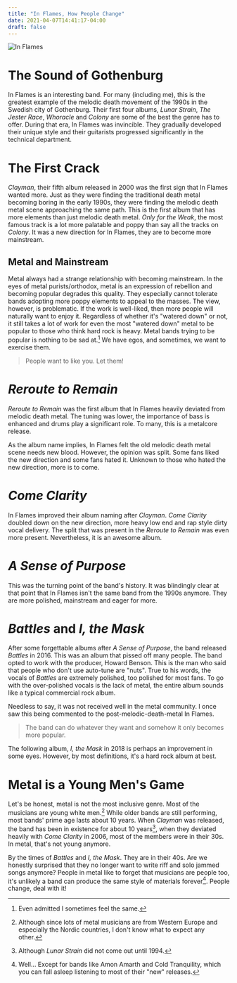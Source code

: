 ```yaml
---
title: "In Flames, How People Change"
date: 2021-04-07T14:41:17-04:00
draft: false
---
```


![In Flames](https://upload.wikimedia.org/wikipedia/commons/0/06/In_Flames_-_2017153171434_2017-06-02_Rock_am_Ring_-_Sven_-_1D_X_II_-_1069_-_AK8I7011.jpg)
# The Sound of Gothenburg
In Flames is an interesting band. For many (including me), this is the greatest example of the melodic death
movement of the 1990s in the Swedish city of Gothenburg. Their first four albums, *Lunar Strain*, *The Jester Race*,
*Whoracle* and *Colony* are some of the best the genre has to offer. During that era, In Flames was invincible. They
gradually developed their unique style and their guitarists progressed significantly in the technical department.

# The First Crack
*Clayman*, their fifth album released in 2000 was the first sign that In Flames wanted more. Just as they were finding
the traditional death metal becoming boring in the early 1990s, they were finding the melodic death metal scene approaching the same path. This is the first album that has more elements than just melodic death metal. *Only for the
Weak*, the most famous track is a lot more palatable and poppy than say all the tracks on *Colony*. It was a new direction for In Flames, they are to become more mainstream.

## Metal and Mainstream
Metal always had a strange relationship with becoming mainstream. In the eyes of metal purists/orthodox, metal is an
expression of rebellion and becoming popular degrades this quality. They especially cannot tolerate bands adopting more poppy
elements to appeal to the masses. The view, however, is problematic. If the work is well-liked, then more people will
naturally want to enjoy it. Regardless of whether it's "watered down" or not, it still takes a lot of work for even the
most "watered down" metal to be popular to those who think hard rock is heavy. Metal bands trying to be
popular is nothing to be sad at.[^1] We have egos, and sometimes, we want to exercise them.

> People want to like you. Let them!

# *Reroute to Remain*
*Reroute to Remain* was the first album that In Flames heavily deviated from melodic death metal. The tuning was lower,
the importance of bass is enhanced and drums play a significant role. To many, this is a metalcore release.

As the album name implies, In Flames felt the old melodic death metal scene needs new blood. However, the opinion was split.
Some fans liked the new direction and some fans hated it. Unknown to those who hated the new direction, more is to come.

# *Come Clarity*
In Flames improved their album naming after *Clayman*. *Come Clarity* doubled down on the new direction, more heavy
low end and rap style dirty vocal delivery. The split that was present in the *Reroute to Remain* was even more present.
Nevertheless, it is an awesome album.

# *A Sense of Purpose*
This was the turning point of the band's history. It was blindingly clear at that point that In Flames isn't the same band
from the 1990s anymore. They are more polished, mainstream and eager for more.

# *Battles* and *I, the Mask*
After some forgettable albums after *A Sense of Purpose*, the band released *Battles* in 2016. This was an album that pissed off
many people. The band opted to work with the producer, Howard Benson. This is the man who said that people who don't use
auto-tune are "nuts". True to his words, the vocals of *Battles* are extremely polished, too polished for most fans. To go with the over-polished vocals is the lack of metal, the entire album sounds like a typical commercial rock album.

Needless to say, it was not received well in the metal community. I once saw this being commented to the post-melodic-death-metal
In Flames.
> The band can do whatever they want and somehow it only becomes more popular.

The following album, *I, the Mask* in 2018 is perhaps an improvement in some eyes. However, by most definitions, it's a hard
rock album at best.

# Metal is a Young Men's Game
Let's be honest, metal is not the most inclusive genre. Most of the musicians are young white men.[^2] While older bands
are still performing, most bands' prime age lasts about 10 years. When *Clayman* was released, the band has been in existence for about
10 years[^3], when they deviated heavily with *Come Clarity* in 2006, most of the members were in their 30s. In metal, that's
not young anymore.

By the times of *Battles* and *I, the Mask*. They are in their 40s. Are we honestly surprised that they no longer want to
write riff and solo jammed songs anymore? People in metal like to forget that musicians are people too, it's unlikely
a band can produce the same style of materials forever[^4]. People change, deal with it!




[^1]: Even admitted I sometimes feel the same.
[^2]: Although since lots of metal musicians are from Western Europe and especially the Nordic countries, I don't know what to expect any other.
[^3]: Although *Lunar Strain* did not come out until 1994.
[^4]: Well... Except for bands like Amon Amarth and Cold Tranquility, which you can fall asleep listening to most of their
"new" releases.
